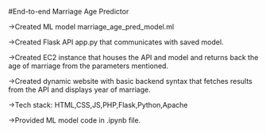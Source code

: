 #End-to-end Marriage Age Predictor

->Created ML model marriage_age_pred_model.ml

->Created Flask API app.py that communicates with saved model.

->Created EC2 instance that houses the API and model and returns back the age of marriage from the parameters mentioned.

->Created dynamic website with basic backend syntax that fetches results from the API and displays year of marriage.

->Tech stack: HTML,CSS,JS,PHP,Flask,Python,Apache

->Provided ML model code in .ipynb file.